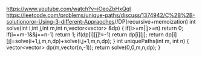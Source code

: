 https://www.youtube.com/watch?v=iOeoZbHxQqI
​
​
​
https://leetcode.com/problems/unique-paths/discuss/1374942/C%2B%2B-solutionoror-Using-3-different-Appraoches
​
//DP(recursive+memoization)
int solve(int i,int j,int m,int n,vector<vector<int>> &dp)
{
if(i>=m||j>=n)
return 0;
if(i==m-1&&j==n-1)
return 1;
if(dp[i][j]!=-1)
return dp[i][j];
return dp[i][j]=solve(i+1,j,m,n,dp)+solve(i,j+1,m,n,dp);
}
int uniquePaths(int m, int n) {
vector<vector<int>> dp(m,vector<int>(n,-1));
return solve(0,0,m,n,dp);
}